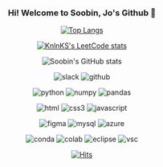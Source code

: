 <div align="center">

### Hi! Welcome to **Soobin, Jo**'s Github 👋  

[![Top Langs](https://github-readme-stats.vercel.app/api/top-langs/?username=jo-soobin&layout=compact&show_icons=true&theme=dracula)](https://github.com/jo-soobin/github-readme-stats)
  
[![KnlnKS's LeetCode stats](https://leetcode-stats-six.vercel.app/api?username=waterclean101&theme=dark)](https://github.com/jo-soobin/leetcode-stats)
  
![Soobin's GitHub stats](https://github-readme-stats.vercel.app/api?username=jo-soobin&count_private=true&show_icons=true&theme=dracula)

![slack](https://img.shields.io/badge/Slack-4A154B?style=for-the-badge&logo=slack&logoColor=white)
![github](https://img.shields.io/badge/GitHub-100000?style=for-the-badge&logo=github&logoColor=white)
  
![python](https://img.shields.io/badge/Python-FFD43B?style=for-the-badge&logo=python&logoColor=blue)
![numpy](https://img.shields.io/badge/Numpy-777BB4?style=for-the-badge&logo=numpy&logoColor=white)
![pandas](https://img.shields.io/badge/Pandas-2C2D72?style=for-the-badge&logo=pandas&logoColor=white)
  
![html](https://img.shields.io/badge/HTML5-E34F26?style=for-the-badge&logo=html5&logoColor=white)
![css3](https://img.shields.io/badge/CSS3-1572B6?style=for-the-badge&logo=css3&logoColor=white)
![javascript](https://img.shields.io/badge/JavaScript-323330?style=for-the-badge&logo=javascript&logoColor=F7DF1E)

![figma](https://img.shields.io/badge/Figma-F24E1E?style=for-the-badge&logo=figma&logoColor=white)
![mysql](https://img.shields.io/badge/MySQL-005C84?style=for-the-badge&logo=mysql&logoColor=white)
![azure](https://img.shields.io/badge/microsoft%20azure-0089D6?style=for-the-badge&logo=microsoft-azure&logoColor=white)

![conda](https://img.shields.io/badge/conda-342B029.svg?&style=for-the-badge&logo=anaconda&logoColor=white)
![colab](https://img.shields.io/badge/Colab-F9AB00?style=for-the-badge&logo=googlecolab&color=525252)
![eclipse](https://img.shields.io/badge/Eclipse-2C2255?style=for-the-badge&logo=eclipse&logoColor=white)
![vsc](https://img.shields.io/badge/VSCode-0078D4?style=for-the-badge&logo=visual%20studio%20code&logoColor=white)


[![Hits](https://hits.seeyoufarm.com/api/count/incr/badge.svg?url=https%3A%2F%2Fgithub.com%2Fjo-soobin%2Fhit-counter&count_bg=%236A85E3&title_bg=%23909090&icon=&icon_color=%23E7E7E7&title=hits&edge_flat=false)](https://hits.seeyoufarm.com)

</div>

<!--
**jo-soobin/Jo-soobin** is a ✨ _special_ ✨ repository because its `README.md` (this file) appears on your GitHub profile.

Here are some ideas to get you started:

- 🔭 I’m currently working on ...
- 🌱 I’m currently learning ...
- 👯 I’m looking to collaborate on ...
- 🤔 I’m looking for help with ...
- 💬 Ask me about ...
- 📫 How to reach me: ...
- 😄 Pronouns: ...
- ⚡ Fun fact: ...
-->
